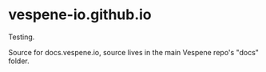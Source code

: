 # vespene-io.github.io

Testing.

Source for docs.vespene.io, source lives in the main Vespene repo's "docs" folder.
